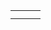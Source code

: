 <table align="center">
<tr>
  <td>
    <img src="">
  </td>
  <td>
    <img src="">
  </td>
  <td>
    <img src="">
  </td>
</tr>

<tr>
  <td></td>
  <td></td>
  <td></td>
</tr>
</table>
